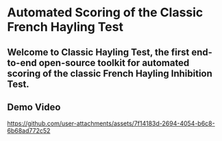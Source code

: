 # Automated Scoring of the Classic French Hayling Test

Welcome to **Classic Hayling Test**, the first end-to-end open-source toolkit for **automated scoring** of the classic French Hayling Inhibition Test.
---

## Demo Video

https://github.com/user-attachments/assets/7f14183d-2694-4054-b6c8-6b68ad772c52









